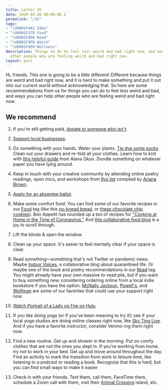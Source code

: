 ```yaml
---
title: Letter 35
date: 2020-03-26 00:00:00 Z
permalink: "/35"
tags:
- "\U0001F4A1 Idea"
- "\U0001F37D️ Food"
- "\U0001F4D6 Read"
- "\U0001F4FD️ Watch"
- "\U0001F9E0 Wellness"
description: Things to do to feel less weird and bad right now, and ways you can help
  other people who are feeling weird and bad right now.
layout: post
---
```


Hi, friends. This one is going to be a little different! Different because things are weird and bad right now, and it is hard to make something and put it out into our current world without acknowledging that. So here are some recommendations from us for things you can do to feel less weird and bad, and ways you can help other people who are feeling weird and bad right now.

## We recommend

1. If you're still getting paid, [donate to someone who isn't](https://berniesanders.com/lessons-coronavirus-bernie-sanders-addresses-nation/coronavirus-relief-funds/).

2. [Support local businesses](https://twitter.com/hels/status/1242498327838629888?s=21).

3. Do something with your hands. Water your plants. [Tie dye some socks](https://letterstosummer.com/20). Clean out your drawers and re-fold all your clothes. Learn how to knit with [this helpful guide](https://docs.google.com/document/u/1/d/1Loto44Apui8OrTth2sh9MauzxVqlEqDfvNy3gtY3o4U/mobilebasic) from Alana Okun. Doodle something on whatever paper you have lying around.

4. Keep in touch with your creative community by attending online poetry readings, open mics, and workshops from [this list](https://www.patreon.com/posts/poetry-online-35261720) compiled by [Ariana Brown](https://twitter.com/arianathepoet).

5. [Apply for an absentee ballot](https://www.vote.org/absentee-ballot/).

6. Make some comfort food. You can find some of our favorite recipes in our [Food](https://letterstosummer.com/tags/food/) tag (like this [no-knead bread](https://www.thekitchn.com/how-to-make-noknead-bread-home-109343), or [these chocolate chip cookies](https://www.bonappetit.com/recipe/bas-best-chocolate-chip-cookies)). Bon Appetit has rounded up a ton of recipes for ["Cooking at Home in the Time of Coronavirus."](https://www.bonappetit.com/gallery/cooking-at-home-coronavirus) And [this collaborative food blog](https://wearefoodbloggersnow.blogspot.com) is a joy to scroll through.

7. Lift the blinds & open the window.

8. Clean up your space. It's easier to feel mentally clear if your space is clear.

9. Read something—something that's not Twitter or pandemic news. Maybe [Indoor Voices](https://indoor-voices.blogspot.com), a collaborative blog about quarantined life. Or maybe one of the book and poetry recommendations in our [Read](https://letterstosummer.com/tags/read/) tag. You might already have your own massive to-read pile, but if you want to buy something new, considering ordering online from a local indie bookstore if you have the option. [McNally Jackson](https://www.mcnallyjackson.com), [Powell's](https://www.powells.com), and [Wolfman](https://em-wolfman-books.square.site/)  are some of our favorites that could use your support right now.

10. [Watch Portrait of a Lady on Fire on Hulu](https://twitter.com/neonrated/status/1243207001225564161).

11. If you like doing yoga (or if you've been meaning to try it!) see if your local yoga studios are doing online classes right now, like [Sky Ting Live](https://www.skyting.com/tv/live/). And if you have a favorite instructor, consider Venmo-ing them right now.

12. Find a new routine. Get up and shower in the morning. Put on comfy clothes that are not the ones you slept in. If you're working from home, try not to work in your bed. Get up and move around throughout the day. Find an activity to mark the transition from work to leisure time, like listening to a podcast or reading a book. Recognize that this is hard, but you can find small ways to make it easier.

13. Check in with your friends. Text them, call them, FaceTime them, schedule a Zoom call with them, visit their [Animal Crossing](https://animal-crossing.com/new-horizons/) island, etc.
